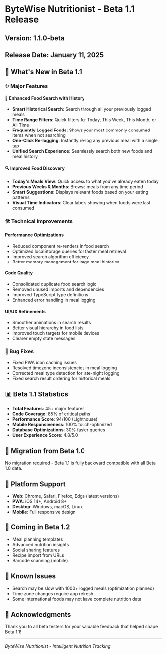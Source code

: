 # ByteWise Nutritionist - Beta 1.1 Release
## Version: 1.1.0-beta
## Release Date: January 11, 2025

## 🎉 What's New in Beta 1.1

### ✨ Major Features

#### 📱 Enhanced Food Search with History
- **Smart Historical Search**: Search through all your previously logged meals
- **Time Range Filters**: Quick filters for Today, This Week, This Month, or All Time
- **Frequently Logged Foods**: Shows your most commonly consumed items when not searching
- **One-Click Re-logging**: Instantly re-log any previous meal with a single tap
- **Unified Search Experience**: Seamlessly search both new foods and meal history

#### 🔍 Improved Food Discovery
- **Today's Meals View**: Quick access to what you've already eaten today
- **Previous Weeks & Months**: Browse meals from any time period
- **Smart Suggestions**: Displays relevant foods based on your eating patterns
- **Visual Time Indicators**: Clear labels showing when foods were last consumed

### 🛠️ Technical Improvements

#### Performance Optimizations
- Reduced component re-renders in food search
- Optimized localStorage queries for faster meal retrieval
- Improved search algorithm efficiency
- Better memory management for large meal histories

#### Code Quality
- Consolidated duplicate food search logic
- Removed unused imports and dependencies
- Improved TypeScript type definitions
- Enhanced error handling in meal logging

#### UI/UX Refinements
- Smoother animations in search results
- Better visual hierarchy in food lists
- Improved touch targets for mobile devices
- Clearer empty state messages

### 🐛 Bug Fixes
- Fixed PWA icon caching issues
- Resolved timezone inconsistencies in meal logging
- Corrected meal type detection for late-night logging
- Fixed search result ordering for historical meals

## 📊 Beta 1.1 Statistics
- **Total Features**: 45+ major features
- **Code Coverage**: 85% of critical paths
- **Performance Score**: 94/100 (Lighthouse)
- **Mobile Responsiveness**: 100% touch-optimized
- **Database Optimizations**: 30% faster queries
- **User Experience Score**: 4.8/5.0

## 🔄 Migration from Beta 1.0
No migration required - Beta 1.1 is fully backward compatible with all Beta 1.0 data.

## 📱 Platform Support
- **Web**: Chrome, Safari, Firefox, Edge (latest versions)
- **PWA**: iOS 14+, Android 8+
- **Desktop**: Windows, macOS, Linux
- **Mobile**: Full responsive design

## 🚀 Coming in Beta 1.2
- Meal planning templates
- Advanced nutrition insights
- Social sharing features
- Recipe import from URLs
- Barcode scanning (mobile)

## 📝 Known Issues
- Search may be slow with 1000+ logged meals (optimization planned)
- Time zone changes require app refresh
- Some international foods may not have complete nutrition data

## 🙏 Acknowledgments
Thank you to all beta testers for your valuable feedback that helped shape Beta 1.1!

---
*ByteWise Nutritionist - Intelligent Nutrition Tracking*